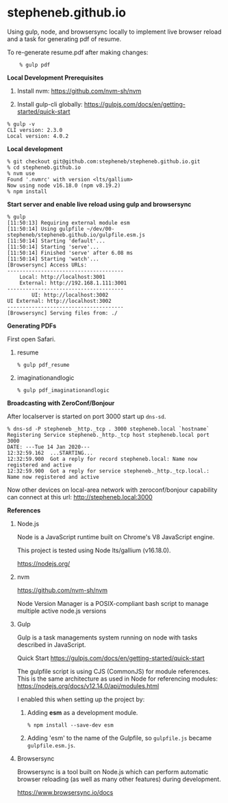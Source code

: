 stepheneb.github.io
===================

Using gulp, node, and browsersync locally to implement live browser reload and a task for generating pdf of resume.

To re-generate resume.pdf after making changes:

```
    % gulp pdf
```

**Local Development Prerequisites**

1. Install nvm: https://github.com/nvm-sh/nvm

2. Install gulp-cli globally: https://gulpjs.com/docs/en/getting-started/quick-start

```
% gulp -v
CLI version: 2.3.0
Local version: 4.0.2
```

**Local development**

```
% git checkout git@github.com:stepheneb/stepheneb.github.io.git
% cd stepheneb.github.io
% nvm use
Found '.nvmrc' with version <lts/gallium>
Now using node v16.18.0 (npm v8.19.2)
% npm install
```

**Start server and enable live reload using gulp and browsersync**

```
% gulp
[11:50:13] Requiring external module esm
[11:50:14] Using gulpfile ~/dev/00-stepheneb/stepheneb.github.io/gulpfile.esm.js
[11:50:14] Starting 'default'...
[11:50:14] Starting 'serve'...
[11:50:14] Finished 'serve' after 6.08 ms
[11:50:14] Starting 'watch'...
[Browsersync] Access URLs:
--------------------------------------
    Local: http://localhost:3001
    External: http://192.168.1.111:3001
--------------------------------------
        UI: http://localhost:3002
UI External: http://localhost:3002
--------------------------------------
[Browsersync] Serving files from: ./
```

**Generating PDFs**

First open Safari.

1. resume
    ```
    % gulp pdf_resume
    ```
2. imaginationandlogic
    ```
    % gulp pdf_imaginationandlogic
    ```

**Broadcasting with ZeroConf/Bonjour**

After localserver is started on port 3000 start up `dns-sd`.

```
% dns-sd -P stepheneb _http._tcp . 3000 stepheneb.local `hostname`
Registering Service stepheneb._http._tcp host stepheneb.local port 3000
DATE: ---Tue 14 Jan 2020---
12:32:59.162  ...STARTING...
12:32:59.900  Got a reply for record stepheneb.local: Name now registered and active
12:32:59.900  Got a reply for service stepheneb._http._tcp.local.: Name now registered and active
```

Now other devices on local-area network with zeroconf/bonjour capability can connect
at this url: http://stepheneb.local:3000

**References**

1. Node.js

    Node is a JavaScript runtime built on Chrome's V8 JavaScript engine.

    This project is tested using Node lts/gallium (v16.18.0).

    https://nodejs.org/

2. nvm

    https://github.com/nvm-sh/nvm

    Node Version Manager is a POSIX-compliant bash script to manage multiple active node.js versions

3. Gulp

    Gulp is a task managements system running on node with tasks described in JavaScript.

    Quick Start https://gulpjs.com/docs/en/getting-started/quick-start

    The gulpfile script is using CJS (CommonJS) for module references. This is the same architecture as used in Node for referencing modules: https://nodejs.org/docs/v12.14.0/api/modules.html

    I enabled this when setting up the project by:

    1. Adding **esm** as a development module.

        `% npm install --save-dev esm`

    2. Adding 'esm' to the name of the Gulpfile, so `gulpfile.js` became `gulpfile.esm.js`.

4. Browsersync

    Browsersync is a tool built on Node.js which can perform automatic browser reloading (as well as many other features) during development.

    https://www.browsersync.io/docs
